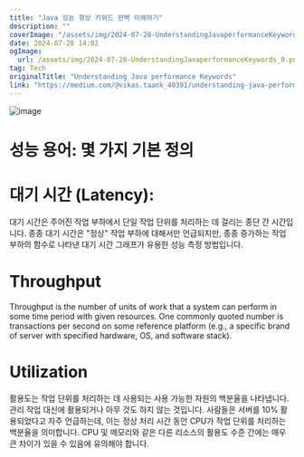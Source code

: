 ```yaml
---
title: "Java 성능 향상 키워드 완벽 이해하기"
description: ""
coverImage: "/assets/img/2024-07-28-UnderstandingJavaperformanceKeywords_0.png"
date: 2024-07-28 14:02
ogImage: 
  url: /assets/img/2024-07-28-UnderstandingJavaperformanceKeywords_0.png
tag: Tech
originalTitle: "Understanding Java performance Keywords"
link: "https://medium.com/@vikas.taank_40391/understanding-java-performance-keywords-c48a0bc5e81d"
---
```



![image](/assets/img/2024-07-28-UnderstandingJavaperformanceKeywords_0.png)

# 성능 용어: 몇 가지 기본 정의

# 대기 시간 (Latency):

대기 시간은 주어진 작업 부하에서 단일 작업 단위를 처리하는 데 걸리는 종단 간 시간입니다. 종종 대기 시간은 "정상" 작업 부하에 대해서만 언급되지만, 종종 증가하는 작업 부하의 함수로 나타낸 대기 시간 그래프가 유용한 성능 측정 방법입니다.

<div class="content-ad"></div>


# Throughput

Throughput is the number of units of work that a system can perform in some time period with given resources. One commonly quoted number is transactions per second on some reference platform (e.g., a specific brand of server with specified hardware, OS, and software stack).

# Utilization


<div class="content-ad"></div>

활용도는 작업 단위를 처리하는 데 사용되는 사용 가능한 자원의 백분율을 나타냅니다. 관리 작업 대신에 활용되거나 아무 것도 하지 않는 것입니다. 사람들은 서버를 10% 활용되었다고 자주 언급하는데, 이는 정상 처리 시간 동안 CPU가 작업 단위를 처리하는 백분율을 의미합니다. CPU 및 메모리와 같은 다른 리소스의 활용도 수준 간에는 매우 큰 차이가 있을 수 있음에 유의해야 합니다.